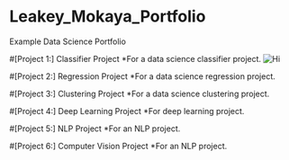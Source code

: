 # Leakey_Mokaya_Portfolio
Example Data Science Portfolio

#[Project 1:] Classifier Project
*For a data science classifier project.
![Hi](https://github.com/LeakeyMokaya/Leakey_Mokaya_Portfolio/blob/main/images/Bar%20Graph.G03.watermarked.2k.png)

#[Project 2:] Regression Project
*For a data science regression project.

#[Project 3:] Clustering Project
*For a data science clustering project.

#[Project 4:] Deep Learning Project
*For deep learning project.

#[Project 5:] NLP Project
*For an NLP project.

#[Project 6:] Computer Vision Project
*For an NLP project.
